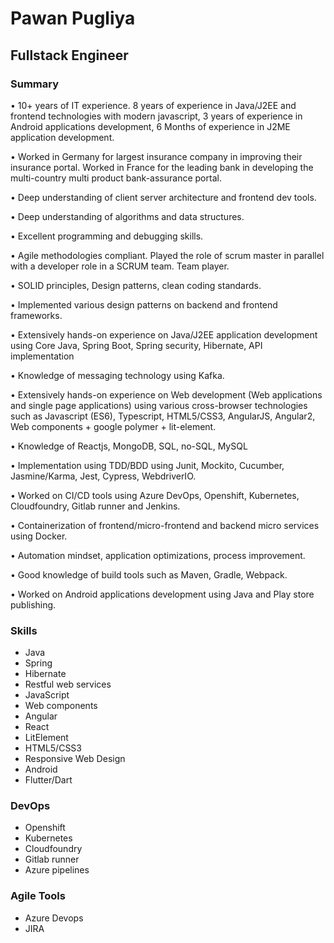 # Pawan Pugliya
## Fullstack Engineer

### Summary
• 10+ years of IT experience. 8 years of experience in Java/J2EE and frontend technologies with modern javascript, 3 years of experience in Android applications development, 6 Months of experience in J2ME application development.

• Worked in Germany for largest insurance company in improving their insurance portal. Worked in France for the leading bank in developing the multi-country multi product bank-assurance portal.

• Deep understanding of client server architecture and frontend dev tools.

• Deep understanding of algorithms and data structures.

• Excellent programming and debugging skills.

• Agile methodologies compliant. Played the role of scrum master in parallel with a developer role in a SCRUM team. Team player.

• SOLID principles, Design patterns, clean coding standards.

• Implemented various design patterns on backend and frontend frameworks.

• Extensively hands-on experience on Java/J2EE application development using Core Java, Spring Boot, Spring security, Hibernate, API implementation

• Knowledge of messaging technology using Kafka.

• Extensively hands-on experience on Web development (Web applications and single page applications) using various cross-browser technologies such as Javascript (ES6), Typescript, HTML5/CSS3, AngularJS, Angular2, Web components + google polymer + lit-element.

• Knowledge of Reactjs, MongoDB, SQL, no-SQL, MySQL

• Implementation using TDD/BDD using Junit, Mockito, Cucumber, Jasmine/Karma, Jest, Cypress, WebdriverIO.

• Worked on CI/CD tools using Azure DevOps, Openshift, Kubernetes, Cloudfoundry, Gitlab runner and Jenkins.

• Containerization of frontend/micro-frontend and backend micro services using Docker.

• Automation mindset, application optimizations, process improvement.

• Good knowledge of build tools such as Maven, Gradle, Webpack.

• Worked on Android applications development using Java and Play store publishing.

### Skills
- Java
- Spring
- Hibernate
- Restful web services
- JavaScript
- Web components
- Angular
- React
- LitElement
- HTML5/CSS3
- Responsive Web Design
- Android
- Flutter/Dart

### DevOps
- Openshift
- Kubernetes
- Cloudfoundry
- Gitlab runner
- Azure pipelines

### Agile Tools
- Azure Devops
- JIRA

